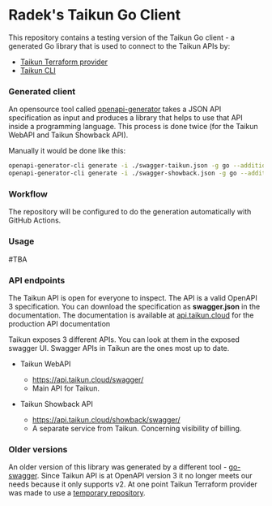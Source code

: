 # Radek's Taikun Go Client
This repository contains a testing version of the Taikun Go client - 
a generated Go library that is used to connect to the Taikun APIs by:
- [Taikun Terraform provider](https://github.com/itera-io/terraform-provider-taikun)
- [Taikun CLI](https://github.com/itera-io/taikun-cli)

### Generated client
An opensource tool called [openapi-generator](https://openapi-generator.tech/) takes a JSON API specification as input
and produces a library that helps to use that API inside a programming language.
This process is done twice (for the Taikun WebAPI and Taikun Showback API).

Manually it would be done like this:
```bash
openapi-generator-cli generate -i ./swagger-taikun.json -g go --additional-properties=packageName=taikuncore  --additional-properties=enumClassPrefix=true -o ./client
openapi-generator-cli generate -i ./swagger-showback.json -g go --additional-properties=packageName=taikunshowback  --additional-properties=enumClassPrefix=true -o ./showbackclient
```

### Workflow
The repository will be configured to do the generation automatically with GitHub Actions.


### Usage
#TBA

### API endpoints
The Taikun API is open for everyone to inspect. The API is a valid OpenAPI 3 specification.
You can download the specification as **swagger.json** in the documentation.
The documentation is available at [api.taikun.cloud](api.taikun.cloud) for the production API documentation

Taikun exposes 3 different APIs.
You can look at them in the exposed swagger UI.
Swagger APIs in Taikun are the ones most up to date.

- Taikun WebAPI
    - https://api.taikun.cloud/swagger/
    - Main API for Taikun.

- Taikun Showback API
    - https://api.taikun.cloud/showback/swagger/
    - A separate service from Taikun. Concerning visibility of billing.

### Older versions
An older version of this library was generated by a different tool - [go-swagger](https://github.com/go-swagger/go-swagger).
Since Taikun API is at OpenAPI version 3 it no longer meets our needs because it only supports v2.
At one point Taikun Terraform provider was made to use a [temporary repository](https://github.com/chnyda/taikungoclient/tree/master).